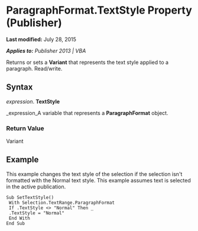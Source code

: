 
# ParagraphFormat.TextStyle Property (Publisher)

 **Last modified:** July 28, 2015

 _**Applies to:** Publisher 2013 | VBA_

Returns or sets a  **Variant** that represents the text style applied to a paragraph. Read/write.


## Syntax

 _expression_. **TextStyle**

 _expression_A variable that represents a  **ParagraphFormat** object.


### Return Value

Variant


## Example

This example changes the text style of the selection if the selection isn't formatted with the Normal text style. This example assumes text is selected in the active publication.


```
Sub SetTextStyle() 
 With Selection.TextRange.ParagraphFormat 
 If .TextStyle <> "Normal" Then _ 
 .TextStyle = "Normal" 
 End With 
End Sub
```

